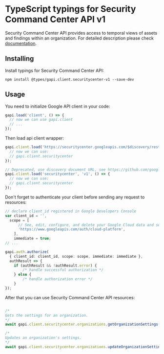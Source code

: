 # TypeScript typings for Security Command Center API v1

Security Command Center API provides access to temporal views of assets and findings within an organization.
For detailed description please check [documentation](https://cloud.google.com/security-command-center).

## Installing

Install typings for Security Command Center API:

```
npm install @types/gapi.client.securitycenter-v1 --save-dev
```

## Usage

You need to initialize Google API client in your code:

```typescript
gapi.load('client', () => {
  // now we can use gapi.client
  // ...
});
```

Then load api client wrapper:

```typescript
gapi.client.load('https://securitycenter.googleapis.com/$discovery/rest?version=v1', () => {
  // now we can use:
  // gapi.client.securitycenter
});
```

```typescript
// Deprecated, use discovery document URL, see https://github.com/google/google-api-javascript-client/blob/master/docs/reference.md#----gapiclientloadname----version----callback--
gapi.client.load('securitycenter', 'v1', () => {
  // now we can use:
  // gapi.client.securitycenter
});
```

Don't forget to authenticate your client before sending any request to resources:

```typescript
// declare client_id registered in Google Developers Console
var client_id = '',
  scope = [
      // See, edit, configure, and delete your Google Cloud data and see the email address for your Google Account.
      'https://www.googleapis.com/auth/cloud-platform',
    ],
    immediate = true;
// ...

gapi.auth.authorize(
  { client_id: client_id, scope: scope, immediate: immediate },
  authResult => {
    if (authResult && !authResult.error) {
        /* handle successful authorization */
    } else {
        /* handle authorization error */
    }
});
```

After that you can use Security Command Center API resources: <!-- TODO: make this work for multiple namespaces -->

```typescript

/*
Gets the settings for an organization.
*/
await gapi.client.securitycenter.organizations.getOrganizationSettings({ name: "name",  });

/*
Updates an organization's settings.
*/
await gapi.client.securitycenter.organizations.updateOrganizationSettings({ name: "name",  });
```
